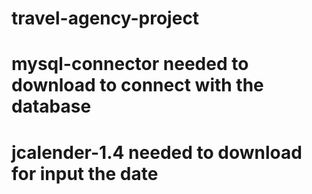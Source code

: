# travel-agency-project
# mysql-connector needed to download to connect with the database
# jcalender-1.4 needed to download for input the date
